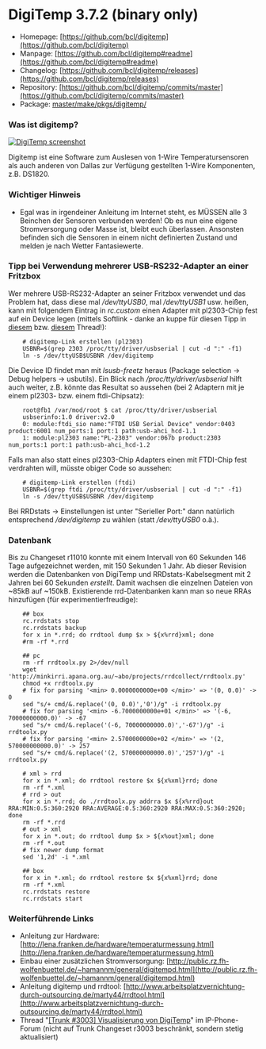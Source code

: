 # DigiTemp 3.7.2 (binary only)
 - Homepage: [https://github.com/bcl/digitemp](https://github.com/bcl/digitemp)
 - Manpage: [https://github.com/bcl/digitemp#readme](https://github.com/bcl/digitemp#readme)
 - Changelog: [https://github.com/bcl/digitemp/releases](https://github.com/bcl/digitemp/releases)
 - Repository: [https://github.com/bcl/digitemp/commits/master](https://github.com/bcl/digitemp/commits/master)
 - Package: [master/make/pkgs/digitemp/](https://github.com/Freetz-NG/freetz-ng/tree/master/make/pkgs/digitemp/)

### **Was ist digitemp?**

[![DigiTemp screenshot](../screenshots/120_md.jpg)](../screenshots/120.jpg)

Digitemp ist eine Software zum Auslesen von 1-Wire Temperatursensoren
als auch anderen von Dallas zur Verfügung gestellten 1-Wire Komponenten,
z.B. DS1820.

### Wichtiger Hinweis

 * Egal was in
irgendeiner Anleitung im Internet steht, es MÜSSEN alle 3 Beinchen der
Sensoren verbunden werden!
Ob es nun eine eigene Stromversorgung oder Masse ist, bleibt euch
überlassen. Ansonsten befinden sich die Sensoren in einem nicht
definierten Zustand und melden je nach Wetter Fantasiewerte.

### Tipp bei Verwendung mehrerer USB-RS232-Adapter an einer Fritzbox

Wer mehrere USB-RS232-Adapter an seiner Fritzbox verwendet und das
Problem hat, dass diese mal */dev/ttyUSB0*, mal */dev/ttyUSB1* usw.
heißen, kann mit folgendem Eintrag in *rc.custom* einen Adapter mit
pl2303-Chip fest auf ein Device legen (mittels Softlink - danke an kuppe
für diesen Tipp in
[diesem](http://www.ip-phone-forum.de/showthread.php?p=1586380#post1586380)
bzw.
[diesem](http://www.ip-phone-forum.de/showthread.php?t=221189)
Thread!):

```
	# digitemp-Link erstellen (pl2303)
	USBNR=$(grep 2303 /proc/tty/driver/usbserial | cut -d ":" -f1)
	ln -s /dev/ttyUSB$USBNR /dev/digitemp
```

Die Device ID findet man mit *lsusb-freetz* heraus (Package selection →
Debug helpers → usbutils). Ein Blick nach */proc/tty/driver/usbserial*
hilft auch weiter, z.B. könnte das Resultat so aussehen (bei 2 Adaptern
mit je einem pl2303- bzw. einem ftdi-Chipsatz):

```
	root@fb1 /var/mod/root $ cat /proc/tty/driver/usbserial
	usbserinfo:1.0 driver:v2.0
	0: module:ftdi_sio name:"FTDI USB Serial Device" vendor:0403 product:6001 num_ports:1 port:1 path:usb-ahci_hcd-1.1
	1: module:pl2303 name:"PL-2303" vendor:067b product:2303 num_ports:1 port:1 path:usb-ahci_hcd-1.2
```

Falls man also statt eines pl2303-Chip Adapters einen mit FTDI-Chip fest
verdrahten will, müsste obiger Code so aussehen:

```
	# digitemp-Link erstellen (ftdi)
	USBNR=$(grep ftdi /proc/tty/driver/usbserial | cut -d ":" -f1)
	ln -s /dev/ttyUSB$USBNR /dev/digitemp
```

Bei RRDstats → Einstellungen ist unter "Serieller Port:" dann
natürlich entsprechend */dev/digitemp* zu wählen (statt */dev/ttyUSB0*
o.ä.).

### Datenbank

Bis zu Changeset r11010
konnte mit einem Intervall von 60 Sekunden 146 Tage aufgezeichnet
werden, mit 150 Sekunden 1 Jahr. Ab dieser Revision werden die
Datenbanken von DigiTemp und RRDstats-Kabelsegment mit 2 Jahren bei 60
Sekunden *erstellt*. Damit wachsen die einzelnen Dateien von ~85kB
auf ~150kB.
Existierende rrd-Datenbanken kann man so neue RRAs hinzufügen (für
experimentierfreudige):

```
	## box
	rc.rrdstats stop
	rc.rrdstats backup
	for x in *.rrd; do rrdtool dump $x > ${x%rrd}xml; done
	#rm -rf *.rrd

	## pc
	rm -rf rrdtoolx.py 2>/dev/null
	wget 'http://minkirri.apana.org.au/~abo/projects/rrdcollect/rrdtoolx.py'
	chmod +x rrdtoolx.py
	# fix for parsing '<min> 0.0000000000e+00 </min>' => '(0, 0.0)' -> 0
	sed "s/+ cmd/&.replace('(0, 0.0)','0')/g" -i rrdtoolx.py
	# fix for parsing '<min> -6.7000000000e+01 </min>' => '(-6, 70000000000.0)' -> -67
	sed "s/+ cmd/&.replace('(-6, 70000000000.0)','-67')/g" -i rrdtoolx.py
	# fix for parsing '<min> 2.5700000000e+02 </min>' => '(2, 570000000000.0)' -> 257
	sed "s/+ cmd/&.replace('(2, 570000000000.0)','257')/g" -i rrdtoolx.py

	# xml > rrd
	for x in *.xml; do rrdtool restore $x ${x%xml}rrd; done
	rm -rf *.xml
	# rrd > out
	for x in *.rrd; do ./rrdtoolx.py addrra $x ${x%rrd}out RRA:MIN:0.5:360:2920 RRA:AVERAGE:0.5:360:2920 RRA:MAX:0.5:360:2920; done
	rm -rf *.rrd
	# out > xml
	for x in *.out; do rrdtool dump $x > ${x%out}xml; done
	rm -rf *.out
	# fix newer dump format
	sed '1,2d' -i *.xml

	## box
	for x in *.xml; do rrdtool restore $x ${x%xml}rrd; done
	rm -rf *.xml
	rc.rrdstats restore
	rc.rrdstats start
```

### Weiterführende Links

-   Anleitung zur Hardware:
    [http://lena.franken.de/hardware/temperaturmessung.html](http://lena.franken.de/hardware/temperaturmessung.html)
-   Einbau einer zusätzlichen Stromversorgung:
    [http://public.rz.fh-wolfenbuettel.de/~hamannm/general/digitempd.html](http://public.rz.fh-wolfenbuettel.de/~hamannm/general/digitempd.html)
-   Anleitung digitemp und rrdtool:
    [http://www.arbeitsplatzvernichtung-durch-outsourcing.de/marty44/rrdtool.html](http://www.arbeitsplatzvernichtung-durch-outsourcing.de/marty44/rrdtool.html)
-   Thread "[[Trunk #3003] Visualisierung von
    DigiTemp](http://www.ip-phone-forum.de/showthread.php?t=183491)"
    im IP-Phone-Forum (nicht auf Trunk Changeset r3003
    beschränkt, sondern stetig aktualisiert)

